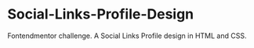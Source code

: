 # Social-Links-Profile-Design
Fontendmentor challenge. A Social Links Profile design in HTML and CSS.
